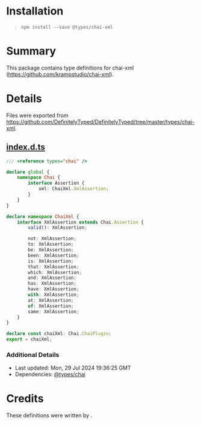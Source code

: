 # Installation
> `npm install --save @types/chai-xml`

# Summary
This package contains type definitions for chai-xml (https://github.com/krampstudio/chai-xml).

# Details
Files were exported from https://github.com/DefinitelyTyped/DefinitelyTyped/tree/master/types/chai-xml.
## [index.d.ts](https://github.com/DefinitelyTyped/DefinitelyTyped/tree/master/types/chai-xml/index.d.ts)
````ts
/// <reference types="chai" />

declare global {
    namespace Chai {
        interface Assertion {
            xml: ChaiXml.XmlAssertion;
        }
    }
}

declare namespace ChaiXml {
    interface XmlAssertion extends Chai.Assertion {
        valid(): XmlAssertion;

        not: XmlAssertion;
        to: XmlAssertion;
        be: XmlAssertion;
        been: XmlAssertion;
        is: XmlAssertion;
        that: XmlAssertion;
        which: XmlAssertion;
        and: XmlAssertion;
        has: XmlAssertion;
        have: XmlAssertion;
        with: XmlAssertion;
        at: XmlAssertion;
        of: XmlAssertion;
        same: XmlAssertion;
    }
}

declare const chaiXml: Chai.ChaiPlugin;
export = chaiXml;

````

### Additional Details
 * Last updated: Mon, 29 Jul 2024 19:36:25 GMT
 * Dependencies: [@types/chai](https://npmjs.com/package/@types/chai)

# Credits
These definitions were written by .
